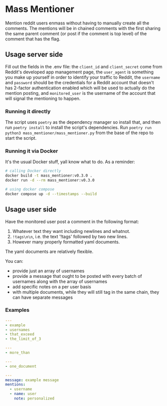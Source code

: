# Mass Mentioner

Mention reddit users enmass without having to manually create all the comments.  The mentions will be in chained comments with the first sharing the same parent comment (or post if the comment is top level) of the comment that has the flag.

## Usage server side

Fill out the fields in the .env file: the `client_id` and `client_secret` come from Reddit's developed app management page, the `user_agent` is something you make up yourself in order to identify your traffic to Reddit, the `username` and `password` should be the credentials for a Reddit account that doesn't has 2-factor authentication enabled which will be used to actually do the mention posting, and `monitored_user` is the username of the account that will signal the mentioning to happen.

### Running it directly

The script uses `poetry` as the dependency manager so install that, and then run `poetry install` to install the script's dependencies.  Run `poetry run python3 mass_mentioner/mass_mentioner.py` from the base of the repo to start the script.

### Running it via Docker

It's the usual Docker stuff, yall know what to do.  As a reminder:

```sh
# calling Docker directly
docker build -t mass_mentioner:v0.3.0 .
docker run -d --rm mass_mentioner:v0.3.0
```

```sh
# using docker compose
docker compose up -d --timestamps --build
```

## Usage user side

Have the monitored user post a comment in the following format:

1. Whatever text they want including newlines and whatnot.
2. `!tags\n\n`, i.e. the text '!tags' followed by two new lines.
3. However many properly formatted yaml documents.

The yaml documents are relatively flexible.

You can:
 * provide just an array of usernames
 * provide a message that ought to be posted with every batch of usernames along with the array of usernames
 * add specific notes on a per user basis
 * with multiple documents, while they will still tag in the same chain, they can have separate messages

### Examples

```yaml
---
- example
- usernames
- that_exceed
- the_limit_of_3
```

```yaml
---
- more_than

---
- one_document
```

```yaml
---
message: example message
mentions:
  - username
  - name: user
    note: personalized
```
